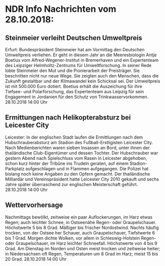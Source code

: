 # NDR Info Nachrichten vom 28.10.2018:


## Steinmeier verleiht Deutschen Umweltpreis
Erfurt: Bundespräsident Steinmeier hat am Vormittag den Deutschen Umweltpreis verliehen. Er geht in diesem Jahr an die Meeresbiologin Antje Boetius vom Alfred-Wegener-Institut in Bremerhaven und ein Expertenteam des Leipziger Helmholtz-Zentrums für Umweltforschung. In seiner Rede lobte Steinmeier den Mut und die Pionierarbeit der Preisträger. Sie beschritten nicht nur neue Wege. Sie zeigten auch den Menschen, dass die Zukunft gestaltbar und der Klimawandel kein Schicksal sei. Der Umweltpreis ist mit 500.000 Euro dotiert. Boetius erhält die Auszeichung für ihre Tiefsee- und Polarforschung, das Expertenteam aus Leipzig für sein Engagement in Jordanien für den Schutz von Trinkwasservorkommen. 28.10.2018 14:00 Uhr 

## Ermittungen nach Helikopterabsturz bei Leicester City
Leicester: In der englischen Stadt laufen die Ermittlungen nach dem Hubschrauberabsturz am Stadion des Fußball-Erstligisten Leicester City. Nach Medienberichten waren sieben Insassen an Bord, unter ihnen der thailändische Club-Eigentümer und dessen Tochter. Der Hubschrauber war gestern Abend nach Spielschluss vom Rasen in Leicester abgehoben, schon kurz hinter der Tribüne ins Trudeln geraten, auf einem Stadion-Parkplatz aufgeschlagen und in Flammen aufgegangen. Die Polizei hat bislang noch keine Angaben zu den Opfern gemacht. Der thailändische Milliardär und Vereinspräsident hatte Leicester City 2010 gekauft und sechs Jahre später überraschend zur englischen Meisterschaft geführt. 28.10.2018 14:00 Uhr 

## Wettervorhersage
Nachmittags bewölkt, zeitweise ein paar Auflockerungen,  im Harz etwas Regen; auch leichter Schnee, in Ostseenähe Regen- oder Graupelschauer. Höchstwerte 5 bis 8 Grad. Mäßiger bis frischer Nordostwind. Nachts häufig trocken, von der Ostsee her Schauer, auch Graupelschauer, Tiefstwerte 6 bis 1 Grad. Morgen dichte Wolken, vor allem in Schleswig-Holstein Regen- oder Graupelschauer, im Harz leichter Schneefall. Höchstwerte von 4 bis 9 Grad. Am Dienstag im Norden und Osten meist trocken und zeitweise heiter; in Niedersachsen oft Regen, Temperaturen um 8 Grad im Harz; meist 15 bis 20 Grad. 28.10.2018 14:00 Uhr 
